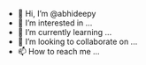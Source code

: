 - 👋 Hi, I’m @abhideepy
- 👀 I’m interested in ...
- 🌱 I’m currently learning ...
- 💞️ I’m looking to collaborate on ...
- 📫 How to reach me ...

<!---
abhideepy/abhideepy is a ✨ special ✨ repository because its `README.md` (this file) appears on your GitHub profile.
You can click the Preview link to take a look at your changes.
--->

